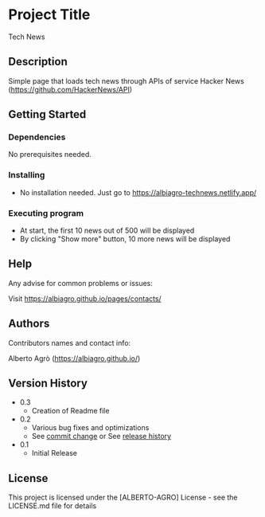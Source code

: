 # Project Title

Tech News

## Description

Simple page that loads tech news through APIs of service Hacker News (https://github.com/HackerNews/API)

## Getting Started

### Dependencies

No prerequisites needed.   

### Installing

* No installation needed. Just go to https://albiagro-technews.netlify.app/

### Executing program

* At start, the first 10 news out of 500 will be displayed
* By clicking "Show more" button, 10 more news will be displayed

## Help

Any advise for common problems or issues:

Visit https://albiagro.github.io/pages/contacts/

## Authors

Contributors names and contact info:

Alberto Agrò (https://albiagro.github.io/)

## Version History

* 0.3
    * Creation of Readme file
* 0.2
    * Various bug fixes and optimizations
    * See [commit change]() or See [release history]()
* 0.1
    * Initial Release

## License

This project is licensed under the [ALBERTO-AGRO] License - see the LICENSE.md file for details
